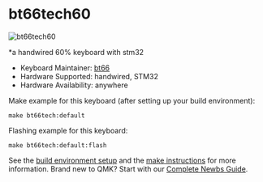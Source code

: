 # bt66tech60

![bt66tech60](https://i.imgur.com/8eJ4liU.jpg)

*a handwired 60% keyboard with stm32

* Keyboard Maintainer: [bt66](https://github.com/bt66)
* Hardware Supported: handwired, STM32
* Hardware Availability: anywhere

Make example for this keyboard (after setting up your build environment):

    make bt66tech:default

Flashing example for this keyboard:

    make bt66tech:default:flash

See the [build environment setup](https://docs.qmk.fm/#/getting_started_build_tools) and the [make instructions](https://docs.qmk.fm/#/getting_started_make_guide) for more information. Brand new to QMK? Start with our [Complete Newbs Guide](https://docs.qmk.fm/#/newbs).
